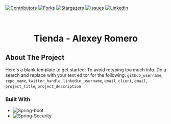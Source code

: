 [![Contributors][contributors-shield]][contributors-url]
[![Forks][forks-shield]][forks-url]
[![Stargazers][stars-shield]][stars-url]
[![Issues][issues-shield]][issues-url]
[![LinkedIn][linkedin-shield]][linkedin-url]

<br />

<h1 align="center">Tienda - Alexey Romero</h1>

## About The Project

Here's a blank template to get started: To avoid retyping too much info. Do a search and replace with your text editor for the following: `github_username`, `repo_name`, `twitter_handle`, `linkedin_username`, `email_client`, `email`, `project_title`, `project_description`

### Built With

* ![Spring-boot]
* ![Spring-Security]

[contributors-shield]: https://img.shields.io/github/contributors/github_username/repo_name.svg?style=for-the-badge
[contributors-url]: https://github.com/alexey-romero/SC403_TiendaAlexeyRomero/graphs/contributors
[forks-shield]: https://img.shields.io/github/forks/github_username/repo_name.svg?style=for-the-badge
[forks-url]: https://github.com/alexey-romero/SC403_TiendaAlexeyRomero/network/members
[stars-shield]: https://img.shields.io/github/stars/github_username/repo_name.svg?style=for-the-badge
[stars-url]: https://github.com/alexey-romero/SC403_TiendaAlexeyRomero/stargazers
[issues-shield]: https://img.shields.io/github/issues/github_username/repo_name.svg?style=for-the-badge
[issues-url]: https://github.com/alexey-romero/SC403_TiendaAlexeyRomero/issues
[linkedin-shield]: https://img.shields.io/badge/-LinkedIn-black.svg?style=for-the-badge&logo=linkedin&colorB=555
[linkedin-url]: https://linkedin.com/in/alexey-romero
[Spring-boot]: https://img.shields.io/badge/Spring-6DB33F?style=for-the-badge&logo=spring&logoColor=white
[Spring-Security]: https://img.shields.io/badge/Spring_Security-6DB33F?style=for-the-badge&logo=Spring-Security&logoColor=white
